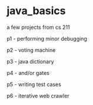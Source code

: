 # java_basics
a few projects from cs 211

p1 - performing minor debugging

p2 - voting machine

p3 - java dictionary

p4 - and/or gates

p5 - writing test cases

p6 - iterative web crawler
